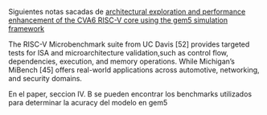 Siguientes notas sacadas de [architectural exploration and performance enhancement of the CVA6 RISC-V core using the gem5 simulation framework](../02_Papers/architectural_exploration_and_performance_enhancement_of_the_CVA6_RISC-V_core_using_the_gem5_simulation_framework.md)

The RISC-V Microbenchmark suite from UC Davis [52] provides targeted tests for ISA and microarchitecture validation,such as control flow, dependencies, execution, and memory operations. While Michigan’s MiBench [45] offers real-world applications across automotive, networking, and security domains.

En el paper, seccion IV. B se pueden encontrar los benchmarks utilizados para determinar la acuracy del modelo en gem5